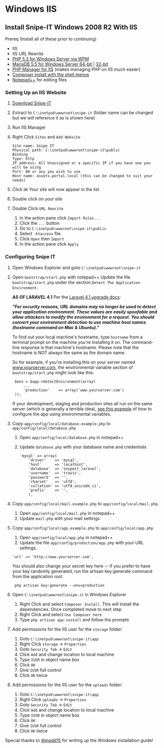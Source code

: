 # Windows IIS
## Install Snipe-IT Windows 2008 R2 With IIS

Prereq (Install all of these prior to continuing)
* IIS
* IIS URL Rewrite
* [PHP 5.3 for Windows Server via WPM](http://www.microsoft.com/web/platform/phponwindows.aspx)
* [MariaDB 5.5 for Windows Server 64-bit](https://downloads.mariadb.org/interstitial/mariadb-5.5.37/winx64-packages/mariadb-5.5.37-winx64.msi/from/http://mirror.jmu.edu/pub/mariadb) | [32-bit](https://downloads.mariadb.org/interstitial/mariadb-5.5.37/win32-packages/mariadb-5.5.37-win32.msi/from/http://mirror.jmu.edu/pub/mariadb)
* [PHP Manager for IIS](http://phpmanager.codeplex.com/) (makes managing PHP on IIS much easier)
* [Composer install with the shell menus](https://getcomposer.org/Composer-Setup.exe )
* [Notepad++](http://www.notepad-plus-plus.org/download/v6.6.6.html ) for editing files

### Setting Up an IIS Website
1. [Download Snipe-IT](http://snipeitapp.com/download.php)
2. Extract to `C:\inetpub\wwwroot\snipe-it` (folder name can be changed but we will reference it as is shown here)
3. Run IIS Manager
4. Right Click `Sites` and `Add Website`

	```
	Site name: Snipe IT
	Physical path: C:\inetpub\wwwroot\snipe-it\public
	Binding
	Type: http
	IP address: All Unassigned or a specific IP if you have one you will be using
	Port: 80 or any you wish to use
	Host name: assets.portal.local (this can be changed to suit your needs)
	```

5. Click `OK`
Your site will now appear in the list
6. Double click on your site
7. Double Click `URL Rewrite`
    1. In the action pane click `Import Rules...`
    2. Click the `...` button
    3. Go to `C:\inetpub\wwwroot\snipe-it\public`
    4. Select `.htaccess` file
    5. Click `Open` then `Import`
    6. In the action pane click `Apply`


### Configuring Snipe IT
1. Open Windows Explorer and goto `C:\inetpub\wwwroot\snipe-it`
2. Open `bootstrap/start.php` with notepad++
   Update the file `bootstrap/start.php` under the section `Detect The Application Environment`.

	__AS OF LARAVEL 4.1__
	Per the [Laravel 4.1 upgrade docs](http://laravel.com/docs/upgrade):

	__*"For security reasons, URL domains may no longer be used to detect your application environment. These values 	are easily spoofable and allow attackers to modify the environment for a request. You should convert your 		environment detection to use machine host names (hostname command on Mac & Ubuntu)."*__

	To find out your local machine's hostname, type `hostname` from a terminal prompt on the machine you're 		installing it on. The command-line response is that machine's hostname. Please note that the hostname is NOT 		always the same as the domain name.

	So for example, if you're installing this on your server named www.yourserver.com, the environmental variable 		section of `bootstrap/start.php` might look like this:

		$env = $app->detectEnvironment(array(
			...
			'production' 	=> array('www.yourserver.com')
		));

	If your development, staging and production sites all run on the same server (which is generally a terrible idea), [see this example](http://words.weareloring.com/development/setting-up-multiple-environments-in-laravel-4-1/) of how to configure the app using environmental variables.


3. Copy `app/config/local/database.example.php` to `app/config/local/database.php`
    1. Open `app/config/local/database.php` in notepad++
    2. Update `database.php` with your database name and credentials

		```
		'mysql' => array(
			'driver'    => 'mysql',
			'host'      => 'localhost',
			'database'  => 'snipeit_laravel',
			'username'  => 'travis',
			'password'  => '',
			'charset'   => 'utf8',
			'collation' => 'utf8_unicode_ci',
			'prefix'    => '',
	        ),

4. Copy `app/config/local/mail.example.php`  to `app/config/local/mail.php`.
	1. Open `app/config/local/mail.php` in notepad++
	2. Update `mail.php` with your mail settings

5. Copy `app/config/local/app.example.php` to `app/config/local/app.php`
    1. Open `app/config/local/app.php` in notepad++
    2. Update the file `app/config/production/app.php` with your URL settings.

	```
	'url' => 'http://www.yourserver.com',
	```

	You should also change your secret key here -- if you prefer to have your key randomly generated, run the artisan key:generate command from the application root.


		php artisan key:generate --env=production


6. Open `C:\inetpub\wwwroot\snipe-it` in Windows Explorer
    1. Right Click and select `Composer Install`.
This will install the dependencies. Once completed move to next step
    2. Right Click and select `Use Composer here`
    3. Type `php artisan app:install` and follow the prompts
7. Add permissions for the IIS user for the `storage` folder:
    1. Goto `C:\inetpub\wwwroot\snipe-it\app`
    2. Right Click `storage` -> `Properties`
    3. Goto `Security Tab` -> `Edit`
    4. Click `Add` and change location to local machine
    5. Type `IUSR` in object name box
    6. Click `OK`
    7. Give `IUSR` full control
    8. Click `OK` twice
8. Add permissions for the IIS user for the `uploads` folder:
    1. Goto `C:\inetpub\wwwroot\snipe-it\app`
    2. Right Click `uploads` -> `Properties`
    3. Goto `Security Tab` -> `Edit`
    4. Click `Add` and change location to local machine
    5. Type `IUSR` in object name box
    6. Click `OK`
    7. Give `IUSR` full control
    8. Click `OK` twice
    
Special thanks to [@madd15](http://github.com/madd15) for writing up the Windows installation guide!
